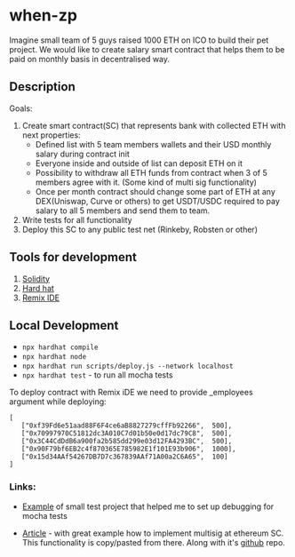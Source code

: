 # when-zp

Imagine small team of 5 guys raised 1000 ETH on ICO to build their pet project.
We would like to create salary smart contract that helps them to be paid on monthly basis in decentralised way. 

## Description
Goals: 
1. Create smart contract(SC) that represents bank with collected ETH with next properties:
   - Defined list with 5 team members wallets and their USD monthly salary during contract init  
   - Everyone inside and outside of list can deposit ETH on it
   - Possibility to withdraw all ETH funds from contract when 3 of 5 members agree with it. (Some kind of multi sig functionality)
   - Once per month contract should change some part of ETH at any DEX(Uniswap, Curve or others) to get USDT/USDC required to pay salary to all 5 members and send them to team.  
3. Write tests for all functionality
4. Deploy this SC to any public test net (Rinkeby, Robsten or other)


## Tools for development
1. [Solidity](https://docs.soliditylang.org/)
2. [Hard hat](https://hardhat.org/getting-started)
3. [Remix IDE](https://remix.ethereum.org/)


## Local Development
- `npx hardhat compile`
- `npx hardhat node`
- `npx hardhat run scripts/deploy.js --network localhost`
- `npx hardhat test` - to run all mocha tests


To deploy contract with Remix iDE we need to provide _employees argument while deploying:
```
[ 
   ["0xf39Fd6e51aad88F6F4ce6aB8827279cffFb92266",  500], 
   ["0x70997970C51812dc3A010C7d01b50e0d17dc79C8",  500], 
   ["0x3C44CdDdB6a900fa2b585dd299e03d12FA4293BC",  500], 
   ["0x90F79bf6EB2c4f870365E785982E1f101E93b906",  1000], 
   ["0x15d34AAf54267DB7D7c367839AAf71A00a2C6A65",  100] 
]
```

### Links:
- [Example](https://github.com/EKami/test_project) of small test project that helped me to set up debugging for mocha tests

- [Article](https://www.codementor.io/@beber89/build-a-basic-multisig-vault-in-solidity-for-ethereum-1tisbmy6ze) - with great example how to implement multisig at ethereum SC. This functionality is copy/pasted from there. 
Along with it's [github](https://github.com/beber89/multisig-sample-solidity) repo.